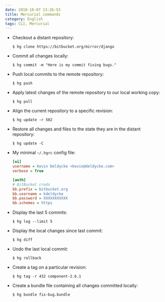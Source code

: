 ```yaml
---
date: 2010-10-07 13:26:53
title: Mercurial commands
category: English
tags: CLI, Mercurial
---
```


- Checkout a distant repository:

  ```shell-session
  $ hg clone https://bitbucket.org/mirror/django
  ```

- Commit all changes locally:

  ```shell-session
  $ hg commit -m "Here is my commit fixing bugs."
  ```

- Push local commits to the remote repository:

  ```shell-session
  $ hg push
  ```

- Apply latest changes of the remote repository to our local working copy:

  ```shell-session
  $ hg pull
  ```

- Align the current repository to a specific revision:

  ```shell-session
  $ hg update -r 502
  ```

- Restore all changes and files to the state they are in the distant repository:

  ```shell-session
  $ hg update -C
  ```

- My minimal `~/.hgrc` config file:

  ```ini
  [ui]
  username = Kevin Deldycke <kevin@deldycke.com>
  verbose = True

  [auth]
  # BitBucket creds
  bb.prefix = bitbucket.org
  bb.username = kdeldycke
  bb.password = XXXXXXXXXXX
  bb.schemes = https
  ```

- Display the last 5 commits:

  ```shell-session
  $ hg log --limit 5
  ```

- Display the local changes since last commit:

  ```shell-session
  $ hg diff
  ```

- Undo the last local commit:

  ```shell-session
  $ hg rollback
  ```

- Create a tag on a particular revision:

  ```shell-session
  $ hg tag -r 432 component-2.6.1
  ```

- Create a bundle file containing all changes committed locally:

  ```shell-session
  $ hg bundle fix-bug.bundle
  ```
